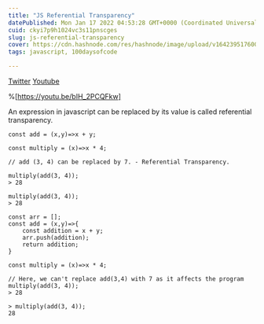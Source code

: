 ```yaml
---
title: "JS Referential Transparency"
datePublished: Mon Jan 17 2022 04:53:28 GMT+0000 (Coordinated Universal Time)
cuid: ckyi7p9h1024vc3s11pnscges
slug: js-referential-transparency
cover: https://cdn.hashnode.com/res/hashnode/image/upload/v1642395176006/f_6ghrS4x.png
tags: javascript, 100daysofcode

---
```


[Twitter](https://twitter.com/urstrulyvishwak/status/1482939524950867971?s=20)  [Youtube](https://youtu.be/bIH_2PCQFkw) 


%[https://youtu.be/bIH_2PCQFkw]


An expression in javascript can be replaced by its value is called referential transparency.

```
const add = (x,y)=>x + y;

const multiply = (x)=>x * 4;

// add (3, 4) can be replaced by 7. - Referential Transparency.

multiply(add(3, 4)); 
> 28

multiply(add(3, 4));
> 28
```
```
const arr = [];
const add = (x,y)=>{
    const addition = x + y;
    arr.push(addition);
    return addition;
}

const multiply = (x)=>x * 4;

// Here, we can't replace add(3,4) with 7 as it affects the program
multiply(add(3, 4));
> 28

> multiply(add(3, 4));
28
```